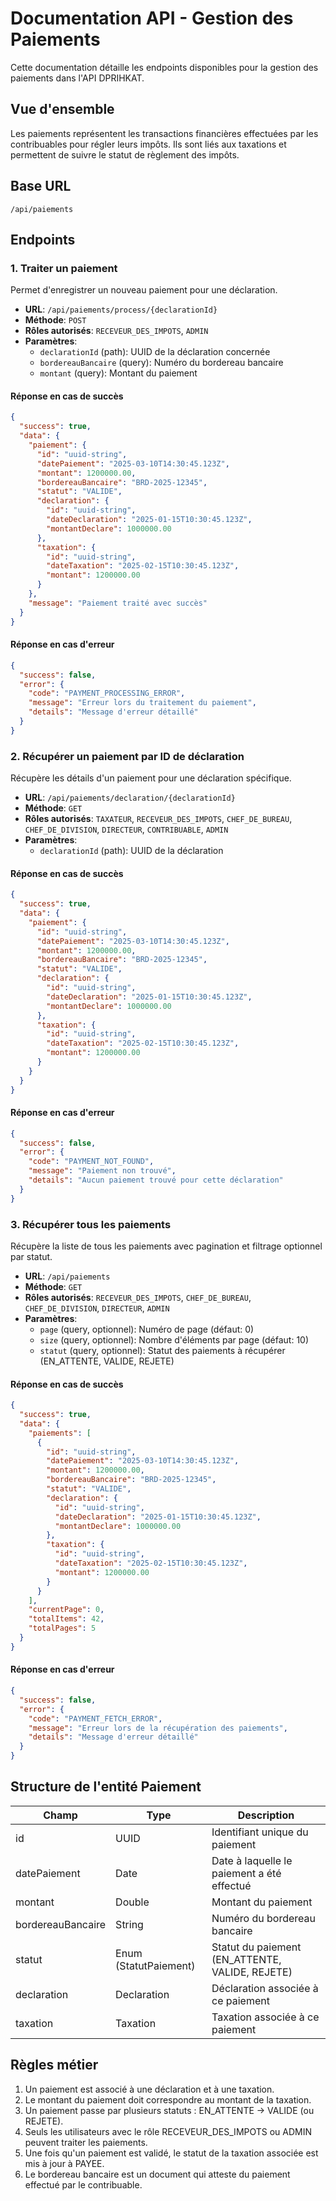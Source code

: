 # Documentation API - Gestion des Paiements

Cette documentation détaille les endpoints disponibles pour la gestion des paiements dans l'API DPRIHKAT.

## Vue d'ensemble

Les paiements représentent les transactions financières effectuées par les contribuables pour régler leurs impôts. Ils sont liés aux taxations et permettent de suivre le statut de règlement des impôts.

## Base URL

```
/api/paiements
```

## Endpoints

### 1. Traiter un paiement

Permet d'enregistrer un nouveau paiement pour une déclaration.

- **URL**: `/api/paiements/process/{declarationId}`
- **Méthode**: `POST`
- **Rôles autorisés**: `RECEVEUR_DES_IMPOTS`, `ADMIN`
- **Paramètres**:
  - `declarationId` (path): UUID de la déclaration concernée
  - `bordereauBancaire` (query): Numéro du bordereau bancaire
  - `montant` (query): Montant du paiement

#### Réponse en cas de succès

```json
{
  "success": true,
  "data": {
    "paiement": {
      "id": "uuid-string",
      "datePaiement": "2025-03-10T14:30:45.123Z",
      "montant": 1200000.00,
      "bordereauBancaire": "BRD-2025-12345",
      "statut": "VALIDE",
      "declaration": {
        "id": "uuid-string",
        "dateDeclaration": "2025-01-15T10:30:45.123Z",
        "montantDeclare": 1000000.00
      },
      "taxation": {
        "id": "uuid-string",
        "dateTaxation": "2025-02-15T10:30:45.123Z",
        "montant": 1200000.00
      }
    },
    "message": "Paiement traité avec succès"
  }
}
```

#### Réponse en cas d'erreur

```json
{
  "success": false,
  "error": {
    "code": "PAYMENT_PROCESSING_ERROR",
    "message": "Erreur lors du traitement du paiement",
    "details": "Message d'erreur détaillé"
  }
}
```

### 2. Récupérer un paiement par ID de déclaration

Récupère les détails d'un paiement pour une déclaration spécifique.

- **URL**: `/api/paiements/declaration/{declarationId}`
- **Méthode**: `GET`
- **Rôles autorisés**: `TAXATEUR`, `RECEVEUR_DES_IMPOTS`, `CHEF_DE_BUREAU`, `CHEF_DE_DIVISION`, `DIRECTEUR`, `CONTRIBUABLE`, `ADMIN`
- **Paramètres**:
  - `declarationId` (path): UUID de la déclaration

#### Réponse en cas de succès

```json
{
  "success": true,
  "data": {
    "paiement": {
      "id": "uuid-string",
      "datePaiement": "2025-03-10T14:30:45.123Z",
      "montant": 1200000.00,
      "bordereauBancaire": "BRD-2025-12345",
      "statut": "VALIDE",
      "declaration": {
        "id": "uuid-string",
        "dateDeclaration": "2025-01-15T10:30:45.123Z",
        "montantDeclare": 1000000.00
      },
      "taxation": {
        "id": "uuid-string",
        "dateTaxation": "2025-02-15T10:30:45.123Z",
        "montant": 1200000.00
      }
    }
  }
}
```

#### Réponse en cas d'erreur

```json
{
  "success": false,
  "error": {
    "code": "PAYMENT_NOT_FOUND",
    "message": "Paiement non trouvé",
    "details": "Aucun paiement trouvé pour cette déclaration"
  }
}
```

### 3. Récupérer tous les paiements

Récupère la liste de tous les paiements avec pagination et filtrage optionnel par statut.

- **URL**: `/api/paiements`
- **Méthode**: `GET`
- **Rôles autorisés**: `RECEVEUR_DES_IMPOTS`, `CHEF_DE_BUREAU`, `CHEF_DE_DIVISION`, `DIRECTEUR`, `ADMIN`
- **Paramètres**:
  - `page` (query, optionnel): Numéro de page (défaut: 0)
  - `size` (query, optionnel): Nombre d'éléments par page (défaut: 10)
  - `statut` (query, optionnel): Statut des paiements à récupérer (EN_ATTENTE, VALIDE, REJETE)

#### Réponse en cas de succès

```json
{
  "success": true,
  "data": {
    "paiements": [
      {
        "id": "uuid-string",
        "datePaiement": "2025-03-10T14:30:45.123Z",
        "montant": 1200000.00,
        "bordereauBancaire": "BRD-2025-12345",
        "statut": "VALIDE",
        "declaration": {
          "id": "uuid-string",
          "dateDeclaration": "2025-01-15T10:30:45.123Z",
          "montantDeclare": 1000000.00
        },
        "taxation": {
          "id": "uuid-string",
          "dateTaxation": "2025-02-15T10:30:45.123Z",
          "montant": 1200000.00
        }
      }
    ],
    "currentPage": 0,
    "totalItems": 42,
    "totalPages": 5
  }
}
```

#### Réponse en cas d'erreur

```json
{
  "success": false,
  "error": {
    "code": "PAYMENT_FETCH_ERROR",
    "message": "Erreur lors de la récupération des paiements",
    "details": "Message d'erreur détaillé"
  }
}
```

## Structure de l'entité Paiement

| Champ | Type | Description |
|-------|------|-------------|
| id | UUID | Identifiant unique du paiement |
| datePaiement | Date | Date à laquelle le paiement a été effectué |
| montant | Double | Montant du paiement |
| bordereauBancaire | String | Numéro du bordereau bancaire |
| statut | Enum (StatutPaiement) | Statut du paiement (EN_ATTENTE, VALIDE, REJETE) |
| declaration | Declaration | Déclaration associée à ce paiement |
| taxation | Taxation | Taxation associée à ce paiement |

## Règles métier

1. Un paiement est associé à une déclaration et à une taxation.
2. Le montant du paiement doit correspondre au montant de la taxation.
3. Un paiement passe par plusieurs statuts : EN_ATTENTE → VALIDE (ou REJETE).
4. Seuls les utilisateurs avec le rôle RECEVEUR_DES_IMPOTS ou ADMIN peuvent traiter les paiements.
5. Une fois qu'un paiement est validé, le statut de la taxation associée est mis à jour à PAYEE.
6. Le bordereau bancaire est un document qui atteste du paiement effectué par le contribuable.
